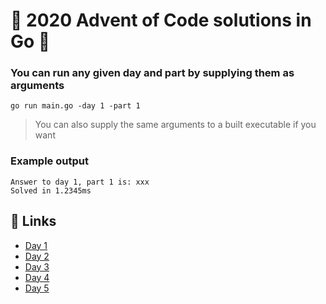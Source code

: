 # :gift: 2020 Advent of Code solutions in Go :gift:

### You can run any given day and part by supplying them as arguments
```
go run main.go -day 1 -part 1
```
> You can also supply the same arguments to a built executable if you want
### Example output
```
Answer to day 1, part 1 is: xxx
Solved in 1.2345ms
```

## :christmas_tree: Links
* [Day 1](day/one/one.go) 
* [Day 2](day/two/two.go)
* [Day 3](day/three/three.go)
* [Day 4](day/four/four.go)
* [Day 5](day/five/five.go)

